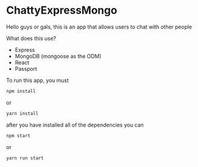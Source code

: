 # ChattyExpressMongo

Hello guys or gals, this is an app that allows users to chat with other people

What does this use?

* Express
* MongoDB (mongoose as the ODM)
* React
* Passport

To run this app, you must

```bash
npm install
```
or
```bash
yarn install
```


after you have installed all of the dependencies you can


```bash
npm start
```
or
```bash
yarn run start
```
